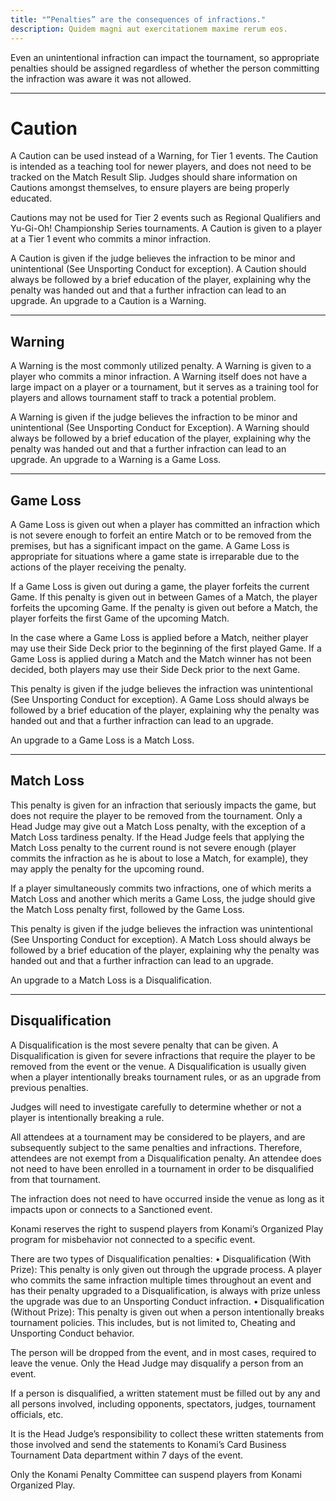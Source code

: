```yaml
---
title: "“Penalties” are the consequences of infractions."
description: Quidem magni aut exercitationem maxime rerum eos.
---
```


Even an unintentional infraction can impact the tournament, so appropriate penalties should be assigned
regardless of whether the person committing the infraction was aware it was not allowed.

---

# Caution

A Caution can be used instead of a Warning, for Tier 1 events. The Caution is intended as a teaching tool for newer players, and does not need to be tracked on the Match Result Slip. Judges should share information on Cautions amongst themselves, to ensure players are being properly educated.

Cautions may not be used for Tier 2 events such as Regional Qualifiers and Yu-Gi-Oh! Championship Series tournaments. A Caution is given to a player at a Tier 1 event who commits a minor infraction.

A Caution is given if the judge believes the infraction to be minor and unintentional (See Unsporting Conduct for exception). A Caution should always be followed by a brief education of the player, explaining why the penalty was handed out and that a further infraction can lead to an upgrade. An upgrade to a Caution is a Warning.

---

## Warning

A Warning is the most commonly utilized penalty. A Warning is given to a player who commits a minor infraction. A Warning itself does not have a large impact on a player or a tournament, but it serves as a training tool for players and allows tournament staff to track a potential problem.

A Warning is given if the judge believes the infraction to be minor and unintentional (See Unsporting Conduct for Exception). A Warning should always be followed by a brief education of the player, explaining why the penalty was handed out and that a further infraction can lead to an upgrade. An upgrade to a Warning is a Game Loss.

---

## Game Loss

A Game Loss is given out when a player has committed an infraction which is not severe enough to forfeit an entire Match or to be removed from the premises, but has a significant impact on the game. A Game Loss is appropriate for situations where a game state is irreparable due to the actions of the player receiving the penalty.

If a Game Loss is given out during a game, the player forfeits the current Game. If this penalty is given out in between Games of a Match, the player forfeits the upcoming Game. If the penalty is given out before a Match, the player forfeits the first Game of the upcoming Match.

In the case where a Game Loss is applied before a Match, neither player may use their Side Deck prior to the beginning of the first played Game. If a Game Loss is applied during a Match and the Match winner has not been decided, both players may use their Side Deck prior to the next Game.

This penalty is given if the judge believes the infraction was unintentional (See Unsporting Conduct for exception). A Game Loss should always be followed by a brief education of the player, explaining why the penalty was handed out and that a further infraction can lead to an upgrade.

An upgrade to a Game Loss is a Match Loss.

---

## Match Loss

This penalty is given for an infraction that seriously impacts the game, but does not require the player to be removed from the tournament. Only a Head Judge may give out a Match Loss penalty, with the exception of a Match Loss tardiness penalty. If the Head Judge feels that applying the Match Loss penalty to the current round is not severe enough (player commits the infraction as he is about to lose a Match, for example), they may apply the penalty for the upcoming round.

If a player simultaneously commits two infractions, one of which merits a Match Loss and another which merits a Game Loss, the judge should give the Match Loss penalty first, followed by the Game Loss.

This penalty is given if the judge believes the infraction was unintentional (See Unsporting Conduct for exception). A Match Loss should always be followed by a brief education of the player, explaining why the penalty was handed out and that a further infraction can lead to an upgrade.

An upgrade to a Match Loss is a Disqualification.

---

## Disqualification

A Disqualification is the most severe penalty that can be given. A Disqualification is given for severe infractions that require the player to be removed from the event or the venue. A Disqualification is usually given when a player intentionally breaks tournament rules, or as an upgrade from previous penalties.

Judges will need to investigate carefully to determine whether or not a player is intentionally breaking a rule.

All attendees at a tournament may be considered to be players, and are subsequently subject to the same penalties and infractions. Therefore, attendees are not exempt from a Disqualification penalty. An attendee does not need to have been enrolled in a tournament in order to be disqualified from that tournament.

The infraction does not need to have occurred inside the venue as long as it impacts upon or connects to a Sanctioned event.

Konami reserves the right to suspend players from Konami’s Organized Play program for misbehavior not connected to a specific event.

There are two types of Disqualification penalties:
• Disqualification (With Prize): This penalty is only given out through the upgrade process. A player who commits the same infraction multiple times throughout an event and has their penalty upgraded to a Disqualification, is always with prize unless the upgrade was due to an Unsporting Conduct infraction.
• Disqualification (Without Prize): This penalty is given out when a person intentionally breaks tournament policies. This includes, but is not limited to, Cheating and Unsporting Conduct behavior.

The person will be dropped from the event, and in most cases, required to leave the venue. Only the Head Judge may disqualify a person from an event.

If a person is disqualified, a written statement must be filled out by any and all persons involved, including opponents, spectators, judges, tournament officials, etc.

It is the Head Judge’s responsibility to collect these written statements from those involved and send the statements to Konami’s Card Business Tournament Data department within 7 days of the event.

Only the Konami Penalty Committee can suspend players from Konami Organized Play.